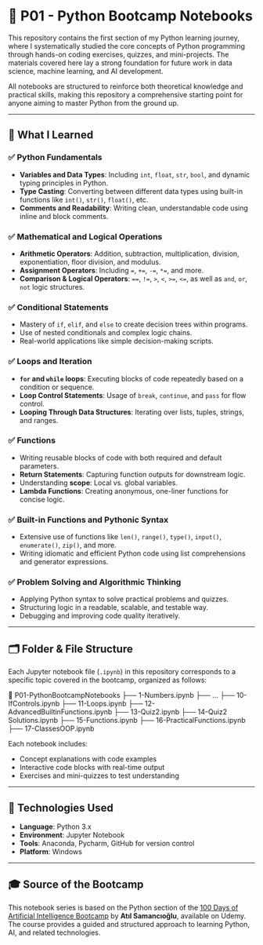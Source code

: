 # 📘 P01 - Python Bootcamp Notebooks

This repository contains the first section of my Python learning journey, where I systematically studied the core concepts of Python programming through hands-on coding exercises, quizzes, and mini-projects. The materials covered here lay a strong foundation for future work in data science, machine learning, and AI development.

All notebooks are structured to reinforce both theoretical knowledge and practical skills, making this repository a comprehensive starting point for anyone aiming to master Python from the ground up.

---

## 🧠 What I Learned

### ✅ Python Fundamentals
- **Variables and Data Types**: Including `int`, `float`, `str`, `bool`, and dynamic typing principles in Python.
- **Type Casting**: Converting between different data types using built-in functions like `int()`, `str()`, `float()`, etc.
- **Comments and Readability**: Writing clean, understandable code using inline and block comments.

### ✅ Mathematical and Logical Operations
- **Arithmetic Operators**: Addition, subtraction, multiplication, division, exponentiation, floor division, and modulus.
- **Assignment Operators**: Including `=`, `+=`, `-=`, `*=`, and more.
- **Comparison & Logical Operators**: `==`, `!=`, `>`, `<`, `>=`, `<=`, as well as `and`, `or`, `not` logic structures.

### ✅ Conditional Statements
- Mastery of `if`, `elif`, and `else` to create decision trees within programs.
- Use of nested conditionals and complex logic chains.
- Real-world applications like simple decision-making scripts.

### ✅ Loops and Iteration
- **`for` and `while` loops**: Executing blocks of code repeatedly based on a condition or sequence.
- **Loop Control Statements**: Usage of `break`, `continue`, and `pass` for flow control.
- **Looping Through Data Structures**: Iterating over lists, tuples, strings, and ranges.

### ✅ Functions
- Writing reusable blocks of code with both required and default parameters.
- **Return Statements**: Capturing function outputs for downstream logic.
- Understanding **scope**: Local vs. global variables.
- **Lambda Functions**: Creating anonymous, one-liner functions for concise logic.

### ✅ Built-in Functions and Pythonic Syntax
- Extensive use of functions like `len()`, `range()`, `type()`, `input()`, `enumerate()`, `zip()`, and more.
- Writing idiomatic and efficient Python code using list comprehensions and generator expressions.

### ✅ Problem Solving and Algorithmic Thinking
- Applying Python syntax to solve practical problems and quizzes.
- Structuring logic in a readable, scalable, and testable way.
- Debugging and improving code quality iteratively.

---

## 🗂️ Folder & File Structure

Each Jupyter notebook file (`.ipynb`) in this repository corresponds to a specific topic covered in the bootcamp, organized as follows:

📁 P01-PythonBootcampNotebooks
├── 1-Numbers.ipynb
├── ...
├── 10-IfControls.ipynb
├── 11-Loops.ipynb
├── 12-AdvancedBuiltinFunctions.ipynb
├── 13-Quiz2.ipynb
├── 14-Quiz2 Solutions.ipynb
├── 15-Functions.ipynb
├── 16-PracticalFunctions.ipynb
├── 17-ClassesOOP.ipynb


Each notebook includes:
- Concept explanations with code examples
- Interactive code blocks with real-time output
- Exercises and mini-quizzes to test understanding

---

## 🔧 Technologies Used

- **Language**: Python 3.x
- **Environment**: Jupyter Notebook
- **Tools**: Anaconda, Pycharm, GitHub for version control
- **Platform**: Windows

---

## 🎓 Source of the Bootcamp

This notebook series is based on the Python section of the [100 Days of Artificial Intelligence Bootcamp](https://www.udemy.com/course/yapay-zeka-100-gunluk-kamp/) by **Atıl Samancıoğlu**, available on Udemy. The course provides a guided and structured approach to learning Python, AI, and related technologies.




